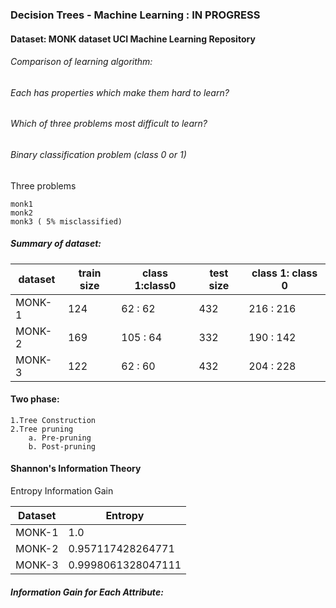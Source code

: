 ### Decision Trees - Machine Learning : IN PROGRESS 

#### Dataset: MONK dataset UCI Machine Learning Repository

###### Comparison of learning algorithm: 
###### Each has properties which make them hard to learn?
###### Which of three problems most difficult to learn?
###### Binary classification problem (class 0 or 1)

Three problems

    monk1
    monk2
    monk3 ( 5% misclassified)

##### Summary of dataset: 

dataset            | train size| class 1:class0| test size| class 1: class 0
------------------|-----------|----------|-------|------
MONK-1   | 124  | 62 : 62 |432 | 216 : 216
MONK-2   | 169 | 105 : 64 | 332 | 190 : 142
MONK-3   | 122 | 62 : 60 | 432 | 204 : 228

#### Two phase:

    1.Tree Construction
    2.Tree pruning
        a. Pre-pruning
        b. Post-pruning

#### Shannon's Information Theory
Entropy 
Information Gain

Dataset                | Entropy
----------------------------|-----------------------------
MONK-1        | 1.0
MONK-2 | 0.957117428264771
MONK-3 | 0.9998061328047111

##### Information Gain for Each Attribute:
